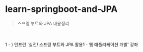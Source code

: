 # learn-springboot-and-JPA
> 스프링 부트와 JPA 내용정리
<br>
<br>
1 - )  인프런 '실전! 스프링 부트와 JPA 활용1 - 웹 애플리케이션 개발' 강좌 
